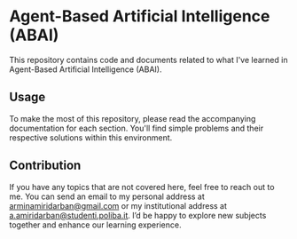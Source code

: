 # Agent-Based Artificial Intelligence (ABAI)

This repository contains code and documents related to what I've learned in Agent-Based Artificial Intelligence (ABAI).

## Usage

To make the most of this repository, please read the accompanying documentation for each section. You'll find simple problems and their respective solutions within this environment.

## Contribution

If you have any topics that are not covered here, feel free to reach out to me. You can send an email to my personal address at [arminamiridarban@gmail.com](mailto:arminamiridarban@gmail.com) or my institutional address at [a.amiridarban@studenti.poliba.it](mailto:a.amiridarban@studenti.poliba.it). I’d be happy to explore new subjects together and enhance our learning experience.
